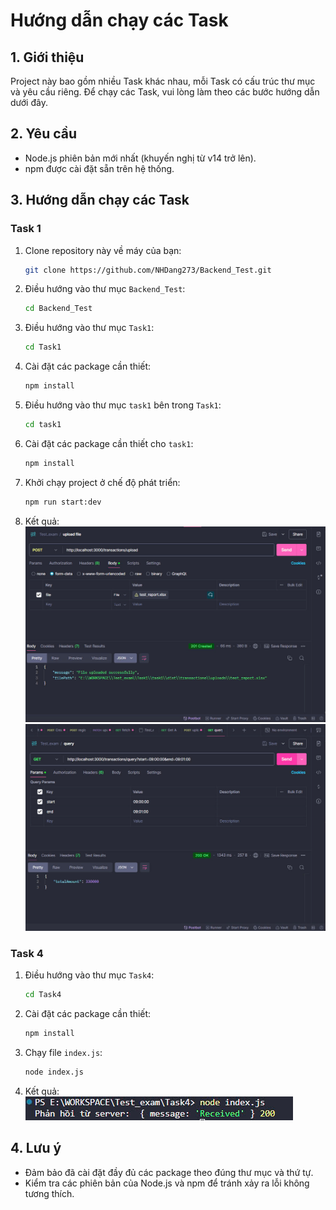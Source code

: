 # Hướng dẫn chạy các Task

## 1. Giới thiệu
Project này bao gồm nhiều Task khác nhau, mỗi Task có cấu trúc thư mục và yêu cầu riêng. Để chạy các Task, vui lòng làm theo các bước hướng dẫn dưới đây.

## 2. Yêu cầu
- Node.js phiên bản mới nhất (khuyến nghị từ v14 trở lên).
- npm được cài đặt sẵn trên hệ thống.

## 3. Hướng dẫn chạy các Task

### Task 1
1. Clone repository này về máy của bạn:
    ```bash
    git clone https://github.com/NHDang273/Backend_Test.git
    ```
2. Điều hướng vào thư mục `Backend_Test`:
    ```bash
    cd Backend_Test
    ```
3. Điều hướng vào thư mục `Task1`:
    ```bash
    cd Task1
    ```
4. Cài đặt các package cần thiết:
    ```bash
    npm install
    ```
5. Điều hướng vào thư mục `task1` bên trong `Task1`:
    ```bash
    cd task1
    ```
6. Cài đặt các package cần thiết cho `task1`:
    ```bash
    npm install
    ```
7. Khởi chạy project ở chế độ phát triển:
    ```bash
    npm run start:dev
    ```
8. Kết quả:
   ![ketqua1](./Task1/post-api.jpg)
   ![ketqua2](./Task1/get-api.jpg)

### Task 4
1. Điều hướng vào thư mục `Task4`:
    ```bash
    cd Task4
    ```
2. Cài đặt các package cần thiết:
    ```bash
    npm install
    ```
3. Chạy file `index.js`:
    ```bash
    node index.js
    ```
4. Kết quả:
![ketqua3](./Task4/task4-res.jpg)

## 4. Lưu ý
- Đảm bảo đã cài đặt đầy đủ các package theo đúng thư mục và thứ tự.
- Kiểm tra các phiên bản của Node.js và npm để tránh xảy ra lỗi không tương thích.

